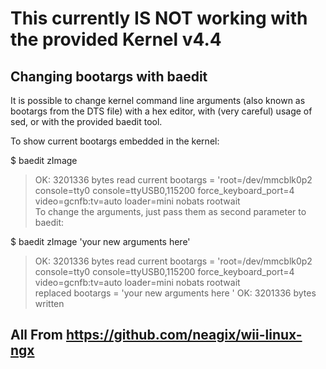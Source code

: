 # This currently IS NOT working with the provided Kernel v4.4

## Changing bootargs with baedit
It is possible to change kernel command line arguments (also known as bootargs from the DTS file) with a hex editor, with (very careful) usage of sed, or with the provided baedit tool.

To show current bootargs embedded in the kernel:

$ baedit zImage
>OK: 3201336 bytes read
current  bootargs = 'root=/dev/mmcblk0p2 console=tty0 console=ttyUSB0,115200 force_keyboard_port=4 video=gcnfb:tv=auto loader=mini nobats rootwait       
To change the arguments, just pass them as second parameter to baedit:

$ baedit zImage 'your new arguments here'
>OK: 3201336 bytes read
current  bootargs = 'root=/dev/mmcblk0p2 console=tty0 console=ttyUSB0,115200 force_keyboard_port=4 video=gcnfb:tv=auto loader=mini nobats rootwait       
replaced bootargs = 'your new arguments here                                                                                                                              '
>OK: 3201336 bytes written


## All From https://github.com/neagix/wii-linux-ngx
